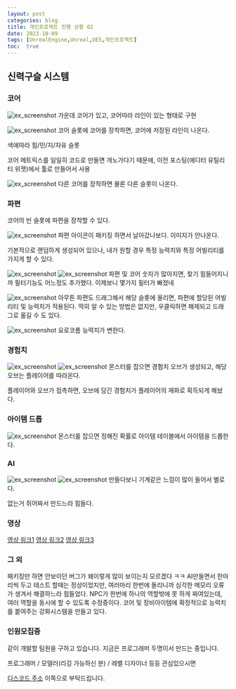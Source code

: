 ```yaml
---
layout: post
categories: blog
title: 개인프로젝트 진행 상황 02
date: 2023-10-09
tags: [UnrealEngine,Unreal,UE5,개인프로젝트]
toc:  true
---
```


## 신력구슬 시스템

### 코어
![ex_screenshot](/assets/images/unreal/myProject/13.png)
가운데 코어가 있고, 코어따라 라인이 있는 형태로 구현

![ex_screenshot](/assets/images/unreal/myProject/14.png)
코어 슬롯에 코어를 장착하면, 코어에 저장된 라인이 나온다.

색에따라 힘/민/지/자유 슬롯

코어 메트릭스를 일일히 코드로 만들면 개노가다기 때문에, 이전 포스팅(에디터 유틸리티 위젯)에서 툴로 만들어서 사용

![ex_screenshot](/assets/images/unreal/myProject/15.png)
다른 코어를 장착하면 물론 다른 슬롯이 나온다.

### 파편
코어의 빈 슬롯에 파편을 장착할 수 있다.

![ex_screenshot](/assets/images/unreal/myProject/16.png)
파편 아이콘이 패키징 하면서 날아갔나보다. 이미지가 안나온다.

기본적으로 랜덤하게 생성되어 있으나, 내가 원할 경우 특정 능력치와 특정 어빌리티를 가지게 할 수 있다.

![ex_screenshot](/assets/images/unreal/myProject/17.png)
![ex_screenshot](/assets/images/unreal/myProject/18.png)
파편 및 코어 숫자가 많아지면, 찾기 힘들어지니까 필터기능도 어느정도 추가했다.
이제보니 몇가지 필터가 빠졌네

![ex_screenshot](/assets/images/unreal/myProject/19.png)
아무튼 파편도 드래그해서 해당 슬롯에 올리면, 파편에 할당된 어빌리티 및 능력치가 적용된다.
딱히 알 수 있는 방법은 없지만, 우클릭하면 해제되고 드래그로 옮길 수 도 있다.

![ex_screenshot](/assets/images/unreal/myProject/20.png)
요로코롬 능력치가 변한다.


### 경험치

![ex_screenshot](/assets/images/unreal/myProject/21.png)
![ex_screenshot](/assets/images/unreal/myProject/22.png)
몬스터를 잡으면 경험치 오브가 생성되고, 해당 오브는 플레이어를 따라온다.

플레이어와 오브가 접촉하면, 오브에 담긴 경험치가 플레이어의 재화로 획득되게 해놨다.

### 아이템 드롭
![ex_screenshot](/assets/images/unreal/myProject/23.png)
몬스터를 잡으면 정해진 확률로 아이템 테이블에서 아이템을 드롭한다.


### AI
![ex_screenshot](/assets/images/unreal/myProject/24.png)
![ex_screenshot](/assets/images/unreal/myProject/25.png)
만들다보니 기계같은 느낌이 많이 들어서 별로다.

없는거 쥐어짜서 만드느라 힘들다.


### 영상
[영상 링크1](https://drive.google.com/file/d/16NM3jEnJqY4gpleOGAXbEK-lsJqTL3vf/view?usp=drive_link)
[영상 링크2](https://drive.google.com/file/d/1AWZfYfBQbXG9j368ulKtKIbC_KDWV1hc/view?usp=drive_link)
[영상 링크3](https://drive.google.com/file/d/1F9EU4hUUNgj3MnVBw8PcKMwRdZiI2l8f/view?usp=drive_link)


### 그 외
패키징만 하면 안보이던 버그가 왜이렇게 많이 보이는지 모르겠다 ㅋㅋ
AI만들면서 한마리씩 두고 테스트 할때는 정상이었지만, 여러마리 한번에 돌리니까 심각한 메모리 오류가 생겨서 해결하느라 힘들었다.
NPC가 한번에 하나의 역할밖에 못 하게 짜여있는데, 여러 역할을 동시에 할 수 있도록 수정중이다.
코어 및 장비아이템에 확정적으로 능력치를 붙여주는 강화시스템을 만들고 있다.

### 인원모집중
같이 개발할 팀원을 구하고 있습니다.
지금은 프로그래머 두명이서 만드는 중입니다.

프로그래머 / 모델러(리깅 가능하신 분) /  레벨 디자이너 등등 관심있으시면 

[디스코드 주소](https://discord.gg/ZKPkFB6jh6)
이쪽으로 부탁드립니다.

